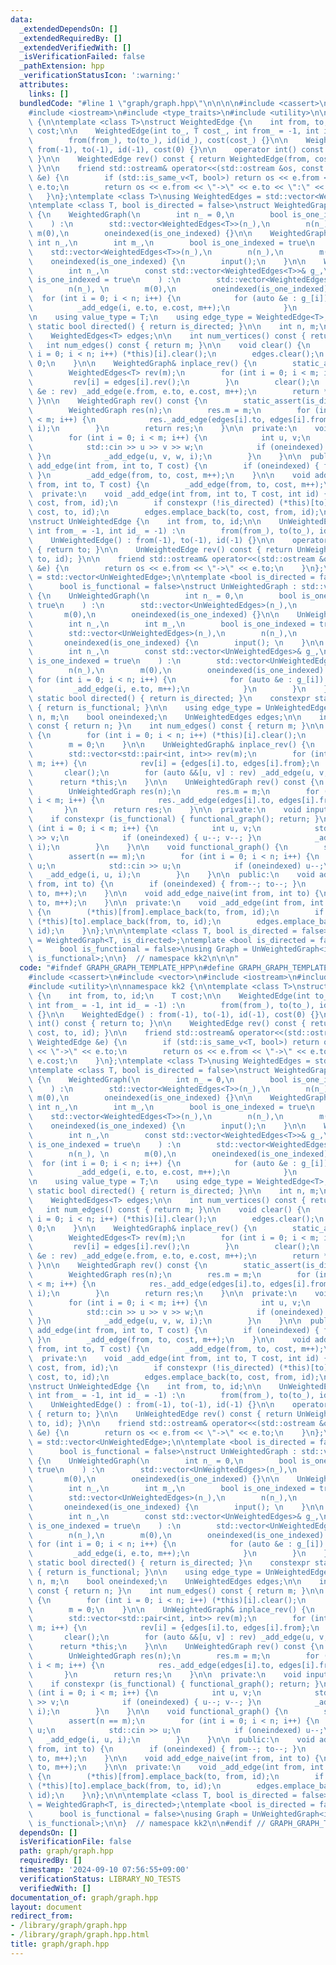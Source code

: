 ```yaml
---
data:
  _extendedDependsOn: []
  _extendedRequiredBy: []
  _extendedVerifiedWith: []
  _isVerificationFailed: false
  _pathExtension: hpp
  _verificationStatusIcon: ':warning:'
  attributes:
    links: []
  bundledCode: "#line 1 \"graph/graph.hpp\"\n\n\n\n#include <cassert>\n#include <vector>\n\
    #include <iostream>\n#include <type_traits>\n#include <utility>\n\nnamespace kk2\
    \ {\n\ntemplate <class T>\nstruct WeightedEdge {\n    int from, to, id;\n    T\
    \ cost;\n\n    WeightedEdge(int to_, T cost_, int from_ = -1, int id_ = -1) :\n\
    \        from(from_), to(to_), id(id_), cost(cost_) {}\n\n    WeightedEdge() :\
    \ from(-1), to(-1), id(-1), cost(0) {}\n\n    operator int() const { return to;\
    \ }\n\n    WeightedEdge rev() const { return WeightedEdge(from, cost, to, id);\
    \ }\n\n    friend std::ostream& operator<<(std::ostream &os, const WeightedEdge\
    \ &e) {\n        if (std::is_same_v<T, bool>) return os << e.from << \"->\" <<\
    \ e.to;\n        return os << e.from << \"->\" << e.to << \":\" << e.cost;\n \
    \   }\n};\ntemplate <class T>\nusing WeightedEdges = std::vector<WeightedEdge<T>>;\n\
    \ntemplate <class T, bool is_directed = false>\nstruct WeightedGraph : std::vector<WeightedEdges<T>>\
    \ {\n    WeightedGraph(\n        int n_ = 0,\n        bool is_one_indexed = true\n\
    \    ) :\n        std::vector<WeightedEdges<T>>(n_),\n        n(n_),\n       \
    \ m(0),\n        oneindexed(is_one_indexed) {}\n\n    WeightedGraph(\n       \
    \ int n_,\n        int m_,\n        bool is_one_indexed = true\n    ) :\n    \
    \    std::vector<WeightedEdges<T>>(n_),\n        n(n_),\n        m(m_),\n    \
    \    oneindexed(is_one_indexed) {\n        input();\n    }\n\n    WeightedGraph(\n\
    \        int n_,\n        const std::vector<WeightedEdges<T>>& g_,\n        bool\
    \ is_one_indexed = true\n    ) :\n        std::vector<WeightedEdges<T>>(n_),\n\
    \        n(n_), \n        m(0),\n        oneindexed(is_one_indexed) {\n      \
    \  for (int i = 0; i < n; i++) {\n            for (auto &e : g_[i]) {\n      \
    \          _add_edge(i, e.to, e.cost, m++);\n            }\n        }\n    }\n\
    \n    using value_type = T;\n    using edge_type = WeightedEdge<T>;\n    constexpr\
    \ static bool directed() { return is_directed; }\n\n    int n, m;\n    bool oneindexed;\n\
    \    WeightedEdges<T> edges;\n\n    int num_vertices() const { return n; }\n \
    \   int num_edges() const { return m; }\n\n    void clear() {\n        for (int\
    \ i = 0; i < n; i++) (*this)[i].clear();\n        edges.clear();\n        m =\
    \ 0;\n    }\n\n    WeightedGraph& inplace_rev() {\n        static_assert(is_directed);\n\
    \        WeightedEdges<T> rev(m);\n        for (int i = 0; i < m; i++) {\n   \
    \         rev[i] = edges[i].rev();\n        }\n        clear();\n        for (auto\
    \ &e : rev) _add_edge(e.from, e.to, e.cost, m++);\n        return *this;\n   \
    \ }\n\n    WeightedGraph rev() const {\n        static_assert(is_directed);\n\
    \        WeightedGraph res(n);\n        res.m = m;\n        for (int i = 0; i\
    \ < m; i++) {\n            res._add_edge(edges[i].to, edges[i].from, edges[i].cost,\
    \ i);\n        }\n        return res;\n    }\n\n  private:\n    void input() {\n\
    \        for (int i = 0; i < m; i++) {\n            int u, v;\n            T w;\n\
    \            std::cin >> u >> v >> w;\n            if (oneindexed) { u--; v--;\
    \ }\n            _add_edge(u, v, w, i);\n        }\n    }\n\n  public:\n    void\
    \ add_edge(int from, int to, T cost) {\n        if (oneindexed) { from--; to--;\
    \ }\n        _add_edge(from, to, cost, m++);\n    }\n\n    void add_edge_naive(int\
    \ from, int to, T cost) {\n        _add_edge(from, to, cost, m++);\n    }\n\n\
    \  private:\n    void _add_edge(int from, int to, T cost, int id) {\n        (*this)[from].emplace_back(to,\
    \ cost, from, id);\n        if constexpr (!is_directed) (*this)[to].emplace_back(from,\
    \ cost, to, id);\n        edges.emplace_back(to, cost, from, id);\n    }\n};\n\
    \nstruct UnWeightedEdge {\n    int from, to, id;\n\n    UnWeightedEdge(int to_,\
    \ int from_ = -1, int id_ = -1) :\n        from(from_), to(to_), id(id_) {}\n\n\
    \    UnWeightedEdge() : from(-1), to(-1), id(-1) {}\n\n    operator int() const\
    \ { return to; }\n\n    UnWeightedEdge rev() const { return UnWeightedEdge(from,\
    \ to, id); }\n\n    friend std::ostream& operator<<(std::ostream &os, const UnWeightedEdge\
    \ &e) {\n        return os << e.from << \"->\" << e.to;\n    }\n};\n\nusing UnWeightedEdges\
    \ = std::vector<UnWeightedEdge>;\n\ntemplate <bool is_directed = false,\n    \
    \      bool is_functional = false>\nstruct UnWeightedGraph : std::vector<UnWeightedEdges>\
    \ {\n    UnWeightedGraph(\n        int n_ = 0,\n        bool is_one_indexed =\
    \ true\n    ) :\n        std::vector<UnWeightedEdges>(n_),\n        n(n_),\n \
    \       m(0),\n        oneindexed(is_one_indexed) {}\n\n    UnWeightedGraph(\n\
    \        int n_,\n        int m_,\n        bool is_one_indexed = true\n    ) :\n\
    \        std::vector<UnWeightedEdges>(n_),\n        n(n_),\n        m(m_),\n \
    \       oneindexed(is_one_indexed) {\n        input(); \n    }\n\n    UnWeightedGraph(\n\
    \        int n_,\n        const std::vector<UnWeightedEdges>& g_,\n        bool\
    \ is_one_indexed = true\n    ) :\n        std::vector<UnWeightedEdges>(n_),\n\
    \        n(n_),\n        m(0),\n        oneindexed(is_one_indexed) {\n       \
    \ for (int i = 0; i < n; i++) {\n            for (auto &e : g_[i]) {\n       \
    \         _add_edge(i, e.to, m++);\n            }\n        }\n    }\n\n    constexpr\
    \ static bool directed() { return is_directed; }\n    constexpr static bool functional()\
    \ { return is_functional; }\n\n    using edge_type = UnWeightedEdge;\n\n    int\
    \ n, m;\n    bool oneindexed;\n    UnWeightedEdges edges;\n\n    int num_vertices()\
    \ const { return n; }\n    int num_edges() const { return m; }\n\n    void clear()\
    \ {\n        for (int i = 0; i < n; i++) (*this)[i].clear();\n        edges.clear();\n\
    \        m = 0;\n    }\n\n    UnWeightedGraph& inplace_rev() {\n        static_assert(is_directed);\n\
    \        std::vector<std::pair<int, int>> rev(m);\n        for (int i = 0; i <\
    \ m; i++) {\n            rev[i] = {edges[i].to, edges[i].from};\n        }\n \
    \       clear();\n        for (auto &&[u, v] : rev) _add_edge(u, v, m++);\n  \
    \      return *this;\n    }\n\n    UnWeightedGraph rev() const {\n        static_assert(is_directed);\n\
    \        UnWeightedGraph res(n);\n        res.m = m;\n        for (int i = 0;\
    \ i < m; i++) {\n            res._add_edge(edges[i].to, edges[i].from, i);\n \
    \       }\n        return res;\n    }\n\n  private:\n    void input() {\n    \
    \    if constexpr (is_functional) { functional_graph(); return; }\n        for\
    \ (int i = 0; i < m; i++) {\n            int u, v;\n            std::cin >> u\
    \ >> v;\n            if (oneindexed) { u--; v--; }\n            _add_edge(u, v,\
    \ i);\n        }\n    }\n\n    void functional_graph() {\n        static_assert(is_directed);\n\
    \        assert(n == m);\n        for (int i = 0; i < n; i++) {\n            int\
    \ u;\n            std::cin >> u;\n            if (oneindexed) u--;\n         \
    \   _add_edge(i, u, i);\n        }\n    }\n\n  public:\n    void add_edge(int\
    \ from, int to) {\n        if (oneindexed) { from--; to--; }\n        _add_edge(from,\
    \ to, m++);\n    }\n\n    void add_edge_naive(int from, int to) {\n        _add_edge(from,\
    \ to, m++);\n    }\n\n  private:\n    void _add_edge(int from, int to, int id)\
    \ {\n        (*this)[from].emplace_back(to, from, id);\n        if constexpr (!is_directed)\
    \ (*this)[to].emplace_back(from, to, id);\n        edges.emplace_back(to, from,\
    \ id);\n    }\n};\n\n\ntemplate <class T, bool is_directed = false>\nusing WGraph\
    \ = WeightedGraph<T, is_directed>;\ntemplate <bool is_directed = false,\n    \
    \      bool is_functional = false>\nusing Graph = UnWeightedGraph<is_directed,\
    \ is_functional>;\n\n}  // namespace kk2\n\n\n"
  code: "#ifndef GRAPH_GRAPH_TEMPLATE_HPP\n#define GRAPH_GRAPH_TEMPLATE_HPP 1\n\n\
    #include <cassert>\n#include <vector>\n#include <iostream>\n#include <type_traits>\n\
    #include <utility>\n\nnamespace kk2 {\n\ntemplate <class T>\nstruct WeightedEdge\
    \ {\n    int from, to, id;\n    T cost;\n\n    WeightedEdge(int to_, T cost_,\
    \ int from_ = -1, int id_ = -1) :\n        from(from_), to(to_), id(id_), cost(cost_)\
    \ {}\n\n    WeightedEdge() : from(-1), to(-1), id(-1), cost(0) {}\n\n    operator\
    \ int() const { return to; }\n\n    WeightedEdge rev() const { return WeightedEdge(from,\
    \ cost, to, id); }\n\n    friend std::ostream& operator<<(std::ostream &os, const\
    \ WeightedEdge &e) {\n        if (std::is_same_v<T, bool>) return os << e.from\
    \ << \"->\" << e.to;\n        return os << e.from << \"->\" << e.to << \":\" <<\
    \ e.cost;\n    }\n};\ntemplate <class T>\nusing WeightedEdges = std::vector<WeightedEdge<T>>;\n\
    \ntemplate <class T, bool is_directed = false>\nstruct WeightedGraph : std::vector<WeightedEdges<T>>\
    \ {\n    WeightedGraph(\n        int n_ = 0,\n        bool is_one_indexed = true\n\
    \    ) :\n        std::vector<WeightedEdges<T>>(n_),\n        n(n_),\n       \
    \ m(0),\n        oneindexed(is_one_indexed) {}\n\n    WeightedGraph(\n       \
    \ int n_,\n        int m_,\n        bool is_one_indexed = true\n    ) :\n    \
    \    std::vector<WeightedEdges<T>>(n_),\n        n(n_),\n        m(m_),\n    \
    \    oneindexed(is_one_indexed) {\n        input();\n    }\n\n    WeightedGraph(\n\
    \        int n_,\n        const std::vector<WeightedEdges<T>>& g_,\n        bool\
    \ is_one_indexed = true\n    ) :\n        std::vector<WeightedEdges<T>>(n_),\n\
    \        n(n_), \n        m(0),\n        oneindexed(is_one_indexed) {\n      \
    \  for (int i = 0; i < n; i++) {\n            for (auto &e : g_[i]) {\n      \
    \          _add_edge(i, e.to, e.cost, m++);\n            }\n        }\n    }\n\
    \n    using value_type = T;\n    using edge_type = WeightedEdge<T>;\n    constexpr\
    \ static bool directed() { return is_directed; }\n\n    int n, m;\n    bool oneindexed;\n\
    \    WeightedEdges<T> edges;\n\n    int num_vertices() const { return n; }\n \
    \   int num_edges() const { return m; }\n\n    void clear() {\n        for (int\
    \ i = 0; i < n; i++) (*this)[i].clear();\n        edges.clear();\n        m =\
    \ 0;\n    }\n\n    WeightedGraph& inplace_rev() {\n        static_assert(is_directed);\n\
    \        WeightedEdges<T> rev(m);\n        for (int i = 0; i < m; i++) {\n   \
    \         rev[i] = edges[i].rev();\n        }\n        clear();\n        for (auto\
    \ &e : rev) _add_edge(e.from, e.to, e.cost, m++);\n        return *this;\n   \
    \ }\n\n    WeightedGraph rev() const {\n        static_assert(is_directed);\n\
    \        WeightedGraph res(n);\n        res.m = m;\n        for (int i = 0; i\
    \ < m; i++) {\n            res._add_edge(edges[i].to, edges[i].from, edges[i].cost,\
    \ i);\n        }\n        return res;\n    }\n\n  private:\n    void input() {\n\
    \        for (int i = 0; i < m; i++) {\n            int u, v;\n            T w;\n\
    \            std::cin >> u >> v >> w;\n            if (oneindexed) { u--; v--;\
    \ }\n            _add_edge(u, v, w, i);\n        }\n    }\n\n  public:\n    void\
    \ add_edge(int from, int to, T cost) {\n        if (oneindexed) { from--; to--;\
    \ }\n        _add_edge(from, to, cost, m++);\n    }\n\n    void add_edge_naive(int\
    \ from, int to, T cost) {\n        _add_edge(from, to, cost, m++);\n    }\n\n\
    \  private:\n    void _add_edge(int from, int to, T cost, int id) {\n        (*this)[from].emplace_back(to,\
    \ cost, from, id);\n        if constexpr (!is_directed) (*this)[to].emplace_back(from,\
    \ cost, to, id);\n        edges.emplace_back(to, cost, from, id);\n    }\n};\n\
    \nstruct UnWeightedEdge {\n    int from, to, id;\n\n    UnWeightedEdge(int to_,\
    \ int from_ = -1, int id_ = -1) :\n        from(from_), to(to_), id(id_) {}\n\n\
    \    UnWeightedEdge() : from(-1), to(-1), id(-1) {}\n\n    operator int() const\
    \ { return to; }\n\n    UnWeightedEdge rev() const { return UnWeightedEdge(from,\
    \ to, id); }\n\n    friend std::ostream& operator<<(std::ostream &os, const UnWeightedEdge\
    \ &e) {\n        return os << e.from << \"->\" << e.to;\n    }\n};\n\nusing UnWeightedEdges\
    \ = std::vector<UnWeightedEdge>;\n\ntemplate <bool is_directed = false,\n    \
    \      bool is_functional = false>\nstruct UnWeightedGraph : std::vector<UnWeightedEdges>\
    \ {\n    UnWeightedGraph(\n        int n_ = 0,\n        bool is_one_indexed =\
    \ true\n    ) :\n        std::vector<UnWeightedEdges>(n_),\n        n(n_),\n \
    \       m(0),\n        oneindexed(is_one_indexed) {}\n\n    UnWeightedGraph(\n\
    \        int n_,\n        int m_,\n        bool is_one_indexed = true\n    ) :\n\
    \        std::vector<UnWeightedEdges>(n_),\n        n(n_),\n        m(m_),\n \
    \       oneindexed(is_one_indexed) {\n        input(); \n    }\n\n    UnWeightedGraph(\n\
    \        int n_,\n        const std::vector<UnWeightedEdges>& g_,\n        bool\
    \ is_one_indexed = true\n    ) :\n        std::vector<UnWeightedEdges>(n_),\n\
    \        n(n_),\n        m(0),\n        oneindexed(is_one_indexed) {\n       \
    \ for (int i = 0; i < n; i++) {\n            for (auto &e : g_[i]) {\n       \
    \         _add_edge(i, e.to, m++);\n            }\n        }\n    }\n\n    constexpr\
    \ static bool directed() { return is_directed; }\n    constexpr static bool functional()\
    \ { return is_functional; }\n\n    using edge_type = UnWeightedEdge;\n\n    int\
    \ n, m;\n    bool oneindexed;\n    UnWeightedEdges edges;\n\n    int num_vertices()\
    \ const { return n; }\n    int num_edges() const { return m; }\n\n    void clear()\
    \ {\n        for (int i = 0; i < n; i++) (*this)[i].clear();\n        edges.clear();\n\
    \        m = 0;\n    }\n\n    UnWeightedGraph& inplace_rev() {\n        static_assert(is_directed);\n\
    \        std::vector<std::pair<int, int>> rev(m);\n        for (int i = 0; i <\
    \ m; i++) {\n            rev[i] = {edges[i].to, edges[i].from};\n        }\n \
    \       clear();\n        for (auto &&[u, v] : rev) _add_edge(u, v, m++);\n  \
    \      return *this;\n    }\n\n    UnWeightedGraph rev() const {\n        static_assert(is_directed);\n\
    \        UnWeightedGraph res(n);\n        res.m = m;\n        for (int i = 0;\
    \ i < m; i++) {\n            res._add_edge(edges[i].to, edges[i].from, i);\n \
    \       }\n        return res;\n    }\n\n  private:\n    void input() {\n    \
    \    if constexpr (is_functional) { functional_graph(); return; }\n        for\
    \ (int i = 0; i < m; i++) {\n            int u, v;\n            std::cin >> u\
    \ >> v;\n            if (oneindexed) { u--; v--; }\n            _add_edge(u, v,\
    \ i);\n        }\n    }\n\n    void functional_graph() {\n        static_assert(is_directed);\n\
    \        assert(n == m);\n        for (int i = 0; i < n; i++) {\n            int\
    \ u;\n            std::cin >> u;\n            if (oneindexed) u--;\n         \
    \   _add_edge(i, u, i);\n        }\n    }\n\n  public:\n    void add_edge(int\
    \ from, int to) {\n        if (oneindexed) { from--; to--; }\n        _add_edge(from,\
    \ to, m++);\n    }\n\n    void add_edge_naive(int from, int to) {\n        _add_edge(from,\
    \ to, m++);\n    }\n\n  private:\n    void _add_edge(int from, int to, int id)\
    \ {\n        (*this)[from].emplace_back(to, from, id);\n        if constexpr (!is_directed)\
    \ (*this)[to].emplace_back(from, to, id);\n        edges.emplace_back(to, from,\
    \ id);\n    }\n};\n\n\ntemplate <class T, bool is_directed = false>\nusing WGraph\
    \ = WeightedGraph<T, is_directed>;\ntemplate <bool is_directed = false,\n    \
    \      bool is_functional = false>\nusing Graph = UnWeightedGraph<is_directed,\
    \ is_functional>;\n\n}  // namespace kk2\n\n#endif // GRAPH_GRAPH_TEMPLATE_HPP\n"
  dependsOn: []
  isVerificationFile: false
  path: graph/graph.hpp
  requiredBy: []
  timestamp: '2024-09-10 07:56:55+09:00'
  verificationStatus: LIBRARY_NO_TESTS
  verifiedWith: []
documentation_of: graph/graph.hpp
layout: document
redirect_from:
- /library/graph/graph.hpp
- /library/graph/graph.hpp.html
title: graph/graph.hpp
---
```

